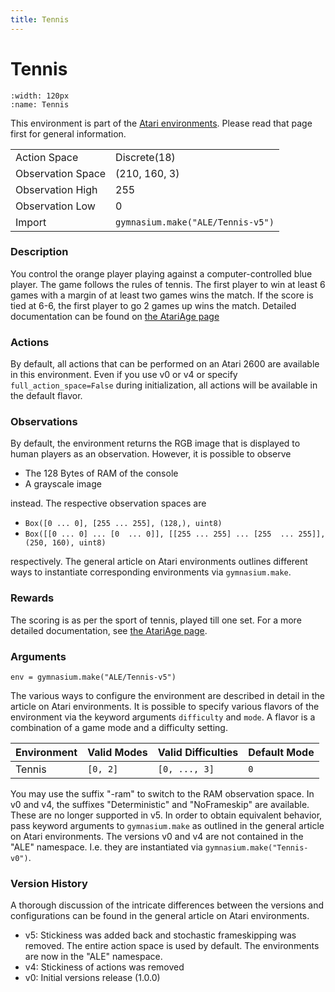 ```yaml
---
title: Tennis
---
```

# Tennis

```{figure} ../../_static/videos/atari/tennis.gif 
:width: 120px
:name: Tennis
```

This environment is part of the <a href='..'>Atari environments</a>. Please read that page first for general information.

|                   |                                   |
|-------------------|-----------------------------------|
| Action Space      | Discrete(18)                      |
| Observation Space | (210, 160, 3)                     |
| Observation High  | 255                               |
| Observation Low   | 0                                 |
| Import            | `gymnasium.make("ALE/Tennis-v5")` |

### Description

You control the orange player playing against a computer-controlled blue player. The game follows the rules of tennis. 
The first player to win at least 6 games with a margin of at least two games wins the match. If the score is tied at 6-6, the first player to go 2 games up wins the match. Detailed documentation can be found on [the AtariAge page](https://atariage.com/manual_html_page.php?SoftwareLabelID=555)

### Actions
By default, all actions that can be performed on an Atari 2600 are available in this environment.
Even if you use v0 or v4 or specify `full_action_space=False` during initialization, all actions will be available in the default flavor.


### Observations
By default, the environment returns the RGB image that is displayed to human players as an observation. However, it is possible to observe
- The 128 Bytes of RAM of the console
- A grayscale image

instead. The respective observation spaces are
- `Box([0 ... 0], [255 ... 255], (128,), uint8)`
- `Box([[0 ... 0]
 ...
 [0  ... 0]], [[255 ... 255]
 ...
 [255  ... 255]], (250, 160), uint8)
`

respectively. The general article on Atari environments outlines different ways to instantiate corresponding environments
via `gymnasium.make`.

### Rewards

The scoring is as per the sport of tennis, played till one set. For a more detailed documentation, see [the AtariAge page](https://atariage.com/manual_html_page.php?SoftwareLabelID=555).

### Arguments

```
env = gymnasium.make("ALE/Tennis-v5")
```

The various ways to configure the environment are described in detail in the article on Atari environments.
It is possible to specify various flavors of the environment via the keyword arguments `difficulty` and `mode`. 
A flavor is a combination of a game mode and a difficulty setting.

| Environment | Valid Modes | Valid Difficulties | Default Mode |
|-------------|-------------|--------------------|--------------|
| Tennis      | `[0, 2]`    | `[0, ..., 3]`      | `0`          |

You may use the suffix "-ram" to switch to the RAM observation space. In v0 and v4, the suffixes "Deterministic" and "NoFrameskip" 
are available. These are no longer supported in v5. In order to obtain equivalent behavior, pass keyword arguments to `gymnasium.make` as outlined in 
the general article on Atari environments.
The versions v0 and v4 are not contained in the "ALE" namespace. I.e. they are instantiated via `gymnasium.make("Tennis-v0")`.

### Version History
A thorough discussion of the intricate differences between the versions and configurations can be found in the
general article on Atari environments. 

* v5: Stickiness was added back and stochastic frameskipping was removed. The entire action space is used by default. The environments are now in the "ALE" namespace.
* v4: Stickiness of actions was removed
* v0: Initial versions release (1.0.0)

